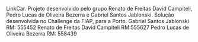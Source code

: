 LinkCar.
Projeto desenvolvido pelo grupo Renato de Freitas David Campiteli, Pedro Lucas de Oliveira Bezerra e Gabriel Santos Jablonski.
Solução desenvolvida no Challenge da FIAP, para a Porto.
Gabriel Santos Jablonski RM: 555452
Renato de Freitas David Campiteli  RM:555627
Pedro Lucas de Oliveira Bezerra RM: 558439
